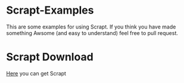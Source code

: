 # Scrapt-Examples
This are some examples for using Scrapt. If you think you have made something Awsome (and easy to understand) feel free to pull request.

# Scrapt Download
[Here](https://github.com/rfeoi/Scrapt) you can get Scrapt

